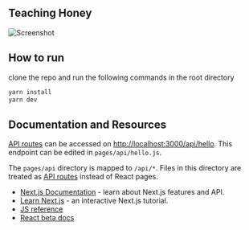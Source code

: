 ## Teaching Honey
![Screenshot](../teaching-honey/public/teach-honey-ss.png?raw=true "Screenshot")

## How to run
clone the repo and run the following commands in the root directory
```bash
yarn install
yarn dev
```
## Documentation and Resources
[API routes](https://nextjs.org/docs/api-routes/introduction) can be accessed on [http://localhost:3000/api/hello](http://localhost:3000/api/hello). This endpoint can be edited in `pages/api/hello.js`.

The `pages/api` directory is mapped to `/api/*`. Files in this directory are treated as [API routes](https://nextjs.org/docs/api-routes/introduction) instead of React pages.

- [Next.js Documentation](https://nextjs.org/docs) - learn about Next.js features and API.
- [Learn Next.js](https://nextjs.org/learn) - an interactive Next.js tutorial.
- [JS reference](https://javascript.info/)
- [React beta docs](https://beta.reactjs.org/learn/thinking-in-react)
